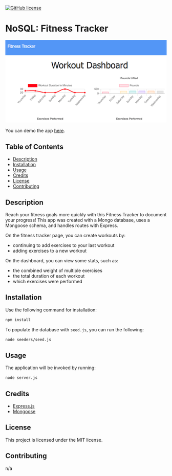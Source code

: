 [![GitHub license](https://img.shields.io/badge/license-MIT-blue.svg)](https://github.com/maphaiyarath/fitness-tracker)
# NoSQL: Fitness Tracker

![Fitness Tracker App](./public/og-fitness-tracker.png)

You can demo the app [here](https://maphaiyarath-fitness-tracker.herokuapp.com/).

## Table of Contents
* [Description](#description)
* [Installation](#installation)
* [Usage](#usage)
* [Credits](#credits)
* [License](#license)
* [Contributing](#contributing)

## Description
Reach your fitness goals more quickly with this Fitness Tracker to document your progress! This app was created with a Mongo database, uses a Mongoose schema, and handles routes with Express.

On the fitness tracker page, you can create workouts by:
- continuing to add exercises to your last workout
- adding exercises to a new workout

On the dashboard, you can view some stats, such as:
- the combined weight of multiple exercises
- the total duration of each workout
- which exercises were performed

## Installation
Use the following command for installation:
```bash
npm install
```

To populate the database with `seed.js`, you can run the following:
```bash
node seeders/seed.js
```

## Usage
The application will be invoked by running:
```bash
node server.js
```

## Credits
* [Express.js](http://expressjs.com/)
* [Mongoose](https://www.npmjs.com/package/mongoose)

## License
This project is licensed under the MIT license.

## Contributing
n/a